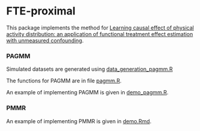 # FTE-proximal
This package implements the method for [Learning causal effect of physical activity distribution: an application
of functional treatment effect estimation with unmeasured confounding](https://doi.org/10.1080/02664763.2025.2474611).


### PAGMM
Simulated datasets are generated using [data_generation_pagmm.R](data_generation_pagmm.R)

The functions for PAGMM are in file [pagmm.R](pagmm.R).

An example of implementing PAGMM is given in [demo_pagmm.R](demo_pagmm.R).


### PMMR
An example of implementing PMMR is given in [demo.Rmd](PMMR/demo.Rmd).

